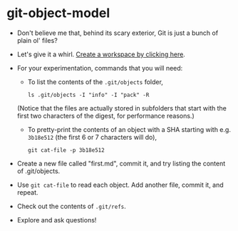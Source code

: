 # git-object-model

 - Don't believe me that, behind its scary exterior, Git is just a bunch of plain ol' files?
 - Let's give it a whirl. [Create a workspace by clicking here](https://gitpod.io/#https://github.com/boothresearch/git-object-model).
 - For your experimentation, commands that you will need:
    - To list the contents of the `.git/objects` folder,

        ```shell
        ls .git/objects -I "info" -I "pack" -R
        ```
        
    (Notice that the files are actually stored in subfolders that start with the first two characters of the digest, for performance reasons.)
    - To pretty-print the contents of an object with a SHA starting with e.g. `3b18e512` (the first 6 or 7 characters will do),

        ```shell
        git cat-file -p 3b18e512
        ```
 - Create a new file called "first.md", commit it, and try listing the content of .git/objects.
 - Use `git cat-file` to read each object. Add another file, commit it, and repeat.
 - Check out the contents of `.git/refs`.
 - Explore and ask questions!
 
